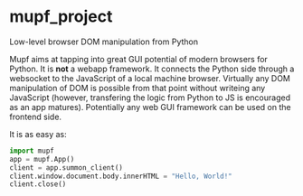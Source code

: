 # mupf_project
Low-level browser DOM manipulation from Python

Mupf aims at tapping into great GUI potential of modern browsers for Python. It is **not** a webapp framework.
It connects the Python side through a websocket to the JavaScript of a local machine browser. Virtually any
DOM manipulation of DOM is possible from that point without writeing any JavaScript (however, transfering
the logic from Python to JS is encouraged as an app matures). Potentially any web GUI framework can be used
on the frontend side.

It is as easy as:
```Python
import mupf
app = mupf.App()
client = app.summon_client()
client.window.document.body.innerHTML = "Hello, World!"
client.close()
```
